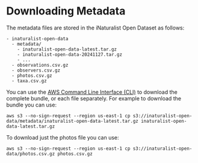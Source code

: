 # Downloading Metadata

The metadata files are stored in the iNaturalist Open Dataset as follows:

```
- inaturalist-open-data
  - metadata/
    - inaturalist-open-data-latest.tar.gz
    - inaturalist-open-data-20241127.tar.gz
    - ...
  - observations.csv.gz
  - observers.csv.gz
  - photos.csv.gz
  - taxa.csv.gz
```

You can use the [AWS Command Line Interface (CLI)](https://aws.amazon.com/cli/) to download the complete bundle, or each file separately. For example to download the bundle you can use:

```
aws s3 --no-sign-request --region us-east-1 cp s3://inaturalist-open-data/metadata/inaturalist-open-data-latest.tar.gz inaturalist-open-data-latest.tar.gz
```

To download just the photos file you can use:

```
aws s3 --no-sign-request --region us-east-1 cp s3://inaturalist-open-data/photos.csv.gz photos.csv.gz
```
